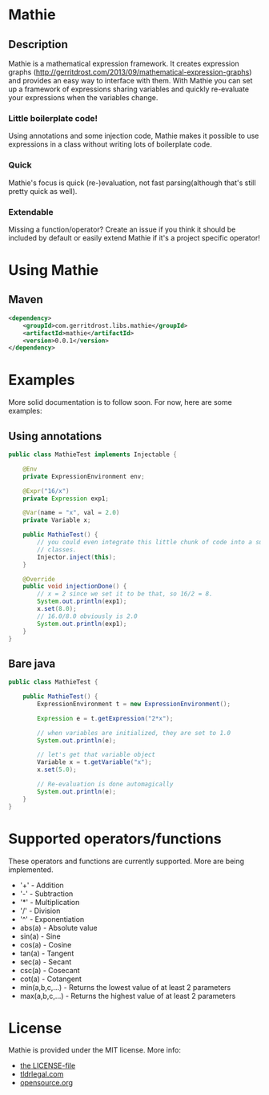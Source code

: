 # Mathie
## Description
Mathie is a mathematical expression framework. It creates expression graphs (http://gerritdrost.com/2013/09/mathematical-expression-graphs) and provides an easy way to interface with them. With Mathie you can set up a framework of expressions sharing variables and quickly re-evaluate your expressions when the variables change.
### Little boilerplate code!
Using annotations and some injection code, Mathie makes it possible to use expressions in a class without writing lots of boilerplate code.
### Quick
Mathie's focus is quick (re-)evaluation, not fast parsing(although that's still pretty quick as well).
### Extendable
Missing a function/operator? Create an issue if you think it should be included by default or easily extend Mathie if it's a project specific operator!
# Using Mathie
## Maven
```xml
<dependency>
    <groupId>com.gerritdrost.libs.mathie</groupId>
    <artifactId>mathie</artifactId>
	<version>0.0.1</version>
</dependency>
```
# Examples
More solid documentation is to follow soon. For now, here are some examples:
## Using annotations
```java
public class MathieTest implements Injectable {

	@Env
	private ExpressionEnvironment env;

	@Expr("16/x")
	private Expression exp1;

	@Var(name = "x", val = 2.0)
	private Variable x;

	public MathieTest() {
		// you could even integrate this little chunk of code into a superclass, but then you can't extend any other
		// classes.
		Injector.inject(this);
	}

	@Override
	public void injectionDone() {
		// x = 2 since we set it to be that, so 16/2 = 8.
		System.out.println(exp1);
		x.set(8.0);
		// 16.0/8.0 obviously is 2.0
		System.out.println(exp1);
	}
}
```
## Bare java
```java
public class MathieTest {

	public MathieTest() {
		ExpressionEnvironment t = new ExpressionEnvironment();

		Expression e = t.getExpression("2*x");

		// when variables are initialized, they are set to 1.0
		System.out.println(e);

		// let's get that variable object
		Variable x = t.getVariable("x");
		x.set(5.0);

		// Re-evaluation is done automagically
		System.out.println(e);
	}
}
```
# Supported operators/functions
These operators and functions are currently supported. More are being implemented.
- '+' - Addition
- '-' - Subtraction
- '*' - Multiplication
- '/' - Division
- '^' - Exponentiation
- abs(a) - Absolute value
- sin(a) - Sine
- cos(a) - Cosine
- tan(a) - Tangent
- sec(a) - Secant
- csc(a) - Cosecant
- cot(a) - Cotangent
- min(a,b,c,...) - Returns the lowest value of at least 2 parameters
- max(a,b,c,...) - Returns the highest value of at least 2 parameters
 
# License
Mathie is provided under the MIT license. More info: 
- [the LICENSE-file](LICENSE)
- [tldrlegal.com](http://www.tldrlegal.com/license/mit-license)
- [opensource.org](http://www.opensource.org/licenses/mit-license.php)
